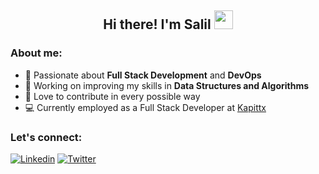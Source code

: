 <h2 align="center">Hi there! I'm Salil <img src="https://raw.githubusercontent.com/iampavangandhi/iampavangandhi/master/gifs/Hi.gif" height="30" width="30"></h2>

### About me:

- 🔭 Passionate about **Full Stack Development** and **DevOps**
- 🌱 Working on improving my skills in **Data Structures and Algorithms**
- 👯 Love to contribute in every possible way
- 💻 Currently employed as a Full Stack Developer at [Kapittx](https://www.kapittx.com/)

### Let's connect:

[![Linkedin](https://img.shields.io/badge/linkedin-%230077B5.svg?&style=for-the-badge&logo=linkedin&logoColor=white)](https://www.linkedin.com/in/chincholikarsalil)
[![Twitter](https://img.shields.io/badge/Twitter-%233A99D2.svg?&style=for-the-badge&logo=twitter&logoColor=white)](https://www.twitter.com/oksalil)

<!-- 
---

[![Github Stats](https://github-readme-stats.vercel.app/api?username=chincholikarsalil&show_icons=true&theme=tokyonight)](https://www.github.com/chincholikarsalil)
-->

<div>
